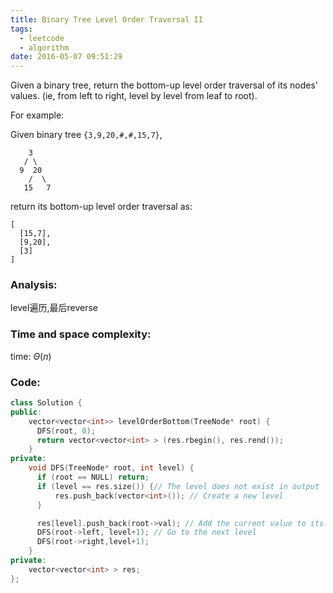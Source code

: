 ```yaml
---
title: Binary Tree Level Order Traversal II
tags:
  - leetcode
  - algorithm
date: 2016-05-07 09:51:29
---
```

>
Given a binary tree, return the bottom-up level order traversal of its nodes' values. (ie, from left to right, level by level from leaf to root).

For example:

Given binary tree `{3,9,20,#,#,15,7}`,
>
```
    3
   / \
  9  20
    /  \
   15   7
```
>
return its bottom-up level order traversal as:
>
```
[
  [15,7],
  [9,20],
  [3]
]
```

### Analysis:
level遍历,最后reverse
### Time and space complexity:
time: $\Theta (n)$
### Code:
```cpp
class Solution {
public:
    vector<vector<int>> levelOrderBottom(TreeNode* root) {
      DFS(root, 0);
      return vector<vector<int> > (res.rbegin(), res.rend());
    }
private:
    void DFS(TreeNode* root, int level) {
      if (root == NULL) return;
      if (level == res.size()) {// The level does not exist in output
          res.push_back(vector<int>()); // Create a new level
      }

      res[level].push_back(root->val); // Add the current value to its level
      DFS(root->left, level+1); // Go to the next level
      DFS(root->right,level+1);
    }
private:
    vector<vector<int> > res;
};
```
